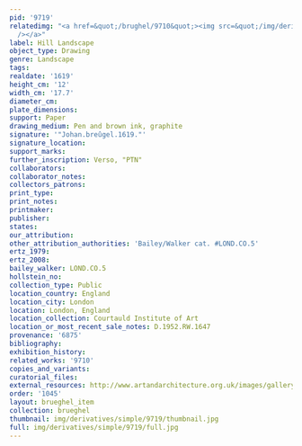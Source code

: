 ```yaml
---
pid: '9719'
relatedimg: "<a href=&quot;/brughel/9710&quot;><img src=&quot;/img/derivatives/simple/9710/thumbnail.jpg&quot;
  /></a>"
label: Hill Landscape
object_type: Drawing
genre: Landscape
tags: 
realdate: '1619'
height_cm: '12'
width_cm: '17.7'
diameter_cm: 
plate_dimensions: 
support: Paper
drawing_medium: Pen and brown ink, graphite
signature: '"Johan.breûgel.1619."'
signature_location: 
support_marks: 
further_inscription: Verso, "PTN"
collaborators: 
collaborator_notes: 
collectors_patrons: 
print_type: 
print_notes: 
printmaker: 
publisher: 
states: 
our_attribution: 
other_attribution_authorities: 'Bailey/Walker cat. #LOND.CO.5'
ertz_1979: 
ertz_2008: 
bailey_walker: LOND.CO.5
hollstein_no: 
collection_type: Public
location_country: England
location_city: London
location: London, England
location_collection: Courtauld Institute of Art
location_or_most_recent_sale_notes: D.1952.RW.1647
provenance: '6875'
bibliography: 
exhibition_history: 
related_works: '9710'
copies_and_variants: 
curatorial_files: 
external_resources: http://www.artandarchitecture.org.uk/images/gallery/6ba0b705.html
order: '1045'
layout: brueghel_item
collection: brueghel
thumbnail: img/derivatives/simple/9719/thumbnail.jpg
full: img/derivatives/simple/9719/full.jpg
---
```

